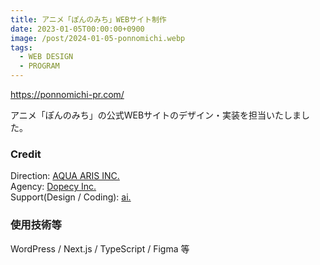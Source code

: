 ```yaml
---
title: アニメ「ぽんのみち」WEBサイト制作
date: 2023-01-05T00:00:00+0900
image: /post/2024-01-05-ponnomichi.webp
tags:
  - WEB DESIGN
  - PROGRAM
---
```


https://ponnomichi-pr.com/

アニメ「ぽんのみち」の公式WEBサイトのデザイン・実装を担当いたしました。

### Credit

Direction: [AQUA ARIS INC.](https://aqua-aris.com/)  
Agency: [Dopecy Inc.](https://dopecy.jp/)  
Support(Design / Coding): [ai.](https://l-flanerie.com/)

### 使用技術等

WordPress / Next.js / TypeScript / Figma 等

